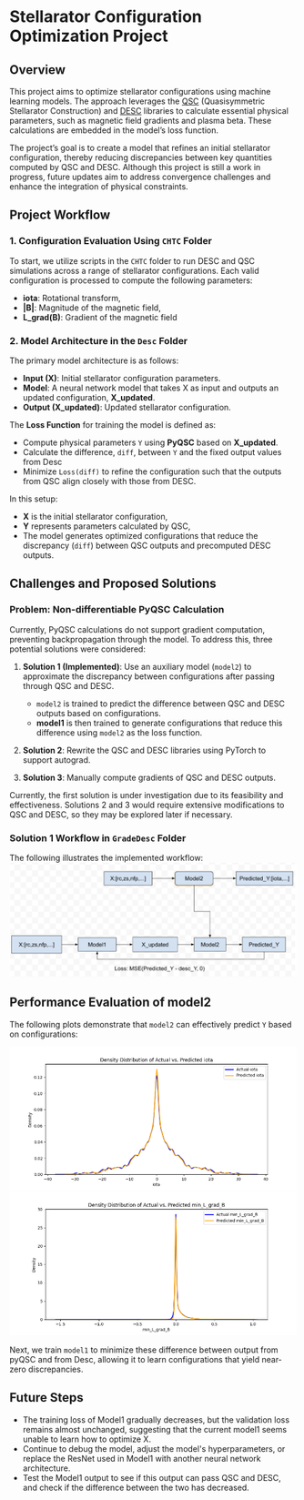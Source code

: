 # Stellarator Configuration Optimization Project

## Overview

This project aims to optimize stellarator configurations using machine learning models. The approach leverages the [QSC](https://landreman.github.io/pyQSC/) (Quasisymmetric Stellarator Construction) and [DESC](https://desc-docs.readthedocs.io/) libraries to calculate essential physical parameters, such as magnetic field gradients and plasma beta. These calculations are embedded in the model’s loss function.

The project’s goal is to create a model that refines an initial stellarator configuration, thereby reducing discrepancies between key quantities computed by QSC and DESC. Although this project is still a work in progress, future updates aim to address convergence challenges and enhance the integration of physical constraints.

## Project Workflow

### 1. Configuration Evaluation Using `CHTC` Folder

To start, we utilize scripts in the `CHTC` folder to run DESC and QSC simulations across a range of stellarator configurations. Each valid configuration is processed to compute the following parameters:
- **iota**: Rotational transform,
- **|B|**: Magnitude of the magnetic field,
- **L_grad(B)**: Gradient of the magnetic field

### 2. Model Architecture in the `Desc` Folder

The primary model architecture is as follows:
- **Input (X)**: Initial stellarator configuration parameters.
- **Model**: A neural network model that takes X as input and outputs an updated configuration, **X_updated**.
- **Output (X_updated)**: Updated stellarator configuration.

The **Loss Function** for training the model is defined as:
- Compute physical parameters `Y` using **PyQSC** based on **X_updated**.
- Calculate the difference, `diff`, between `Y` and the fixed output values from Desc
- Minimize `Loss(diff)` to refine the configuration such that the outputs from QSC align closely with those from DESC.

In this setup:
- **X** is the initial stellarator configuration,
- **Y** represents parameters calculated by QSC,
- The model generates optimized configurations that reduce the discrepancy (`diff`) between QSC outputs and precomputed DESC outputs.

## Challenges and Proposed Solutions

### Problem: Non-differentiable PyQSC Calculation

Currently, PyQSC calculations do not support gradient computation, preventing backpropagation through the model. To address this, three potential solutions were considered:

1. **Solution 1 (Implemented)**: Use an auxiliary model (`model2`) to approximate the discrepancy between configurations after passing through QSC and DESC. 
   - `model2` is trained to predict the difference between QSC and DESC outputs based on configurations.
   - **model1** is then trained to generate configurations that reduce this difference using `model2` as the loss function.
   
2. **Solution 2**: Rewrite the QSC and DESC libraries using PyTorch to support autograd.
   
3. **Solution 3**: Manually compute gradients of QSC and DESC outputs.

Currently, the first solution is under investigation due to its feasibility and effectiveness. Solutions 2 and 3 would require extensive modifications to QSC and DESC, so they may be explored later if necessary.

### Solution 1 Workflow in `GradeDesc` Folder

The following illustrates the implemented workflow:
![Workflow](GradeDesc/Diagram.png)

## Performance Evaluation of model2

The following plots demonstrate that `model2` can effectively predict `Y` based on configurations:

![Iota Distribution](GradeDesc/iota_distribution_comparison.png)
![Iota Diff Distribution](GradeDesc/min_L_grad_B_distribution_comparison.png)


Next, we train `model1` to minimize these difference between output from pyQSC and from Desc, allowing it to learn configurations that yield near-zero discrepancies. 

## Future Steps
- The training loss of Model1 gradually decreases, but the validation loss remains almost unchanged, suggesting that the current model1 seems unable to learn how to optimize X.
- Continue to debug the model, adjust the model's hyperparameters, or replace the ResNet used in Model1 with another neural network architecture.
- Test the Model1 output to see if this output can pass QSC and DESC, and check if the difference between the two has decreased.


